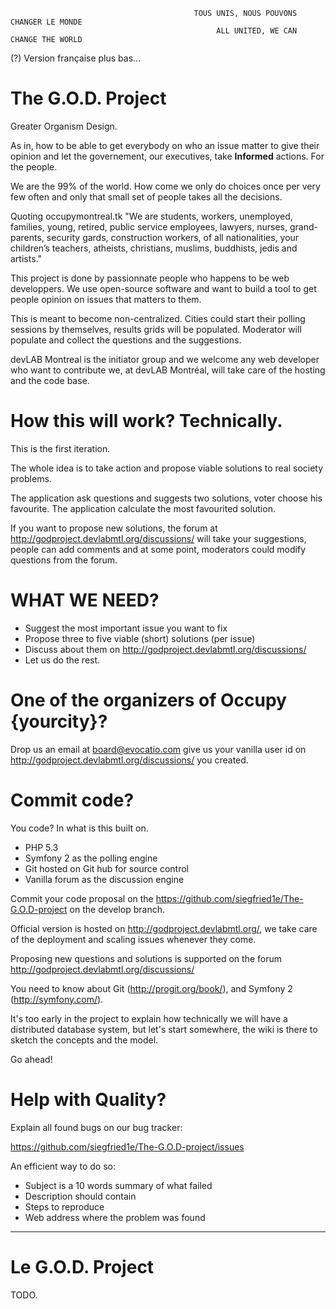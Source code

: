                                              TOUS UNIS, NOUS POUVONS CHANGER LE MONDE
                                                  ALL UNITED, WE CAN CHANGE THE WORLD


(?) Version française plus bas...



The G.O.D. Project
========================

Greater Organism Design.

As in, how to be able to get everybody on who an issue matter to give their opinion
and let the governement, our executives, take **Informed** actions.  For the people.

We are the 99% of the world. How come we only do choices once per very few often and
only that small set of people takes all the decisions.

Quoting occupymontreal.tk "We are students, workers, unemployed, families, young,
retired, public service employees, lawyers, nurses, grand-parents, security gards,
construction workers, of all nationalities, your children’s teachers, atheists,
christians, muslims, buddhists, jedis and artists."

This project is done by passionnate people who happens to be web developpers. We
use open-source software and want to build a tool to get people opinion on issues
that matters to them. 

This is meant to become non-centralized. Cities could start their polling sessions
by themselves, results grids will be populated. Moderator will populate and collect
the questions and the suggestions.

devLAB Montreal is the initiator group and we welcome any web developer who want
to contribute we, at devLAB Montréal, will take care of the hosting and the code base.






How this will work? Technically.
========================

This is the first iteration.

The whole idea is to take action and propose viable solutions to real society problems.

The application ask questions and suggests two solutions, voter choose his favourite.
The application calculate the most favourited solution.

If you want to propose new solutions, the forum at http://godproject.devlabmtl.org/discussions/ will take
your suggestions, people can add comments and at some point, moderators could modify
questions from the forum.




WHAT WE NEED?
========================
* Suggest the most important issue you want to fix
* Propose three to five viable (short) solutions (per issue)
* Discuss about them on http://godproject.devlabmtl.org/discussions/
* Let us do the rest.




One of the organizers of Occupy {yourcity}?
========================

Drop us an email at board@evocatio.com give us your vanilla user id on 
http://godproject.devlabmtl.org/discussions/ you created.




Commit code?
========================

You code? In what is this built on.

* PHP 5.3
* Symfony 2 as the polling engine
* Git hosted on Git hub for source control
* Vanilla forum as the discussion engine

Commit your code proposal on the https://github.com/siegfried1e/The-G.O.D-project on the develop
branch.

Official version is hosted on http://godproject.devlabmtl.org/, we take care of the deployment
and scaling issues whenever they come.

Proposing new questions and solutions is supported on the forum http://godproject.devlabmtl.org/discussions/

You need to know about Git (http://progit.org/book/), and Symfony 2 (http://symfony.com/).

It's too early in the project to explain how technically we will have a distributed database 
system, but let's start somewhere, the wiki is there to sketch the concepts and the model.

Go ahead!



Help with Quality?
========================

Explain all found bugs on our bug tracker:

https://github.com/siegfried1e/The-G.O.D-project/issues

An efficient way to do so:
* Subject is a 10 words summary of what failed
* Description should contain
 * Steps to reproduce
 * Web address where the problem was found




----




Le G.O.D. Project
========================

TODO.